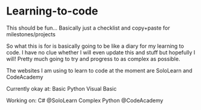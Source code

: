 # Learning-to-code
This should be fun... Basically just a checklist and copy+paste for milestones/projects

So what this is for is basically going to be like a diary for my learning to code.
I have no clue whether I will even update this and stuff but hopefully I will! Pretty much going to try and progress to as complex as possible.

The websites I am using to learn to code at the moment are SoloLearn and CodeAcademy

Currently okay at:
  Basic Python
  Visual Basic

Working on:
  C# @SoloLearn
  Complex Python @CodeAcademy
